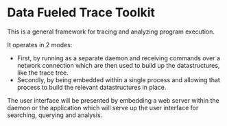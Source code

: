 Data Fueled Trace Toolkit
=========================

This is a general framework for tracing and analyzing program execution.

It operates in 2 modes:

 * First, by running as a separate daemon and receiving commands over a network
   connection which are then used to build up the datastructures, like the
   trace tree.
 * Secondly, by being embedded within a single process and allowing that process
   to build the relevant datastructures in place.

The user interface will be presented by embedding a web server within the daemon or the application which will serve up the user interface for searching, querying and analysis.

